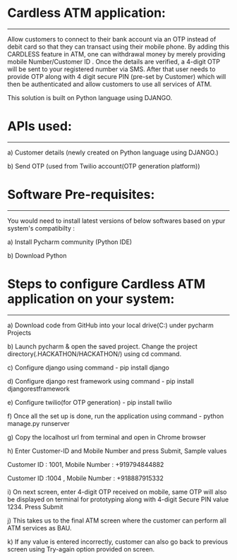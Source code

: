 # Cardless ATM application:
---------------------------
Allow customers to connect to their bank account via an OTP instead of debit card so that they can transact using their mobile phone. 
By adding this CARDLESS feature in ATM, one can withdrawal money by merely providing mobile Number/Customer ID . Once the details are verified, a 4-digit OTP will be sent to your registered number via SMS. After that user needs to provide OTP along with 4 digit secure PIN (pre-set by Customer) which will then be authenticated and allow customers to use all services of ATM. 

This solution is built on Python language using DJANGO.

# APIs used:
------------
a) Customer details (newly created on Python language using DJANGO.)

b) Send OTP (used from Twilio account(OTP generation platform))

# Software Pre-requisites:
--------------------------
You would need to install latest versions of below softwares based on ypur system's compatibilty :

a) Install Pycharm community (Python IDE)

b) Download Python 

# Steps to configure Cardless ATM application on your system:
------------------------------------------------------------
a) Download code from GitHub into your local drive(C:) under pycharm Projects

b) Launch pycharm & open the saved project. Change the project directory(.HACKATHON/HACKATHON/) using cd command.

c) Configure django using command - pip install django

d) Configure django rest framework using command - pip install djangorestframework

e) Configure twilio(for OTP generation) - pip install twilio

f) Once all the set up is done, run the application using command - python manage.py runserver

g) Copy the localhost url from terminal and open in Chrome browser

h) Enter Customer-ID and Mobile Number and press Submit, Sample values

Customer ID : 1001, Mobile Number : +919794844882

Customer ID :1004 , Mobile Number : +918887915332

i) On next screen, enter 4-digit OTP received on mobile, same OTP will also be displayed on terminal for prototyping along with 4-digit Secure PIN value 1234. 
Press Submit

j) This takes us to the final ATM screen where the customer can perform all ATM services as BAU. 

k) If any value is entered incorrectly, customer can also go back to previous screen using Try-again option provided on screen.
